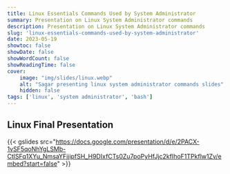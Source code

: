 ```yaml
---
title: Linux Essentials Commands Used by System Administrator
summary: Presentation on Linux System Administrator commands
description: Presentation on Linux System Administrator commands
slug: 'linux-essentials-commands-used-by-system-administrator'
date: 2023-05-19
showtoc: false
showDate: false
showWordCount: false
showReadingTime: false
cover:
    image: "img/slides/linux.webp"
    alt: "Sagar presenting linux system administrator commands slides"
    hidden: false
tags: ['linux', 'system administrator', 'bash']
---
```


## Linux Final Presentation

{{< gslides src="https://docs.google.com/presentation/d/e/2PACX-1vSF5qoNhYgLSMb-CtlSFq1XYu_NmsaYFjjipfSH_H9DIxfCTs0Zu7poPyHfJjc2kfIhoF1TPkflw1Zv/embed?start=false" >}}
